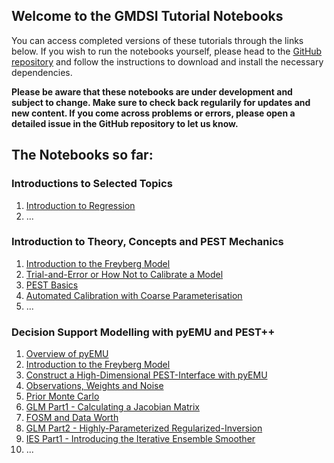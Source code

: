 ## Welcome to the GMDSI Tutorial Notebooks

You can access completed versions of these tutorials through the links below. If you wish to run the notebooks yourself, please head to the [GitHub repository](https://gmdsi.github.io/GMDSI_notebooks/) and follow the instructions to download and install the necessary dependencies. 

__Please be aware that these notebooks are under development and subject to change. Make sure to check back regularily for updates and new content. If you come across problems or errors, please open a detailed issue in the GitHub repository to let us know.__

## The Notebooks so far:

### Introductions to Selected Topics
1. [Introduction to Regression](https://gmdsi.github.io/GMDSI_notebooks/intro_to_regression)
2. ...

### Introduction to Theory, Concepts and PEST Mechanics
1. [Introduction to the Freyberg Model](https://gmdsi.github.io/GMDSI_notebooks/freyberg_intro_model)
2. [Trial-and-Error or How Not to Calibrate a Model](https://gmdsi.github.io/GMDSI_notebooks/freyberg_trial_and_error)
3. [PEST Basics](https://gmdsi.github.io/GMDSI_notebooks/freyberg_pest_setup)
4. [Automated Calibration with Coarse Parameterisation ](https://gmdsi.github.io/GMDSI_notebooks/freyberg_k)
5.  ...

### Decision Support Modelling with pyEMU and PEST++
1. [Overview of pyEMU](https://gmdsi.github.io/GMDSI_notebooks/intro_to_pyemu)
2. [Introduction to the Freyberg Model](https://gmdsi.github.io/GMDSI_notebooks/freyberg_intro_model)
3. [Construct a High-Dimensional PEST-Interface with pyEMU](https://gmdsi.github.io/GMDSI_notebooks/freyberg_pstfrom_pest_setup)
4. [Observations, Weights and Noise](https://gmdsi.github.io/GMDSI_notebooks/freyberg_obs_and_weights)
5. [Prior Monte Carlo](https://gmdsi.github.io/GMDSI_notebooks/freyberg_prior_monte_carlo)
6. [GLM Part1 - Calculating a Jacobian Matrix](https://gmdsi.github.io/GMDSI_notebooks/freyberg_glm_1)
7. [FOSM and Data Worth](https://gmdsi.github.io/GMDSI_notebooks/freyberg_fosm_and_dataworth)
8. [GLM Part2 - Highly-Parameterized Regularized-Inversion](https://gmdsi.github.io/GMDSI_notebooks/freyberg_glm_2)
9. [IES Part1 - Introducing the Iterative Ensemble Smoother](https://gmdsi.github.io/GMDSI_notebooks/freyberg_ies)
10.  ...

